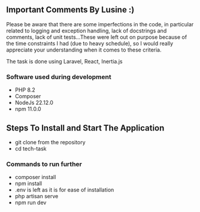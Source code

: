 

## Important Comments By Lusine :)

Please be aware that there are some imperfections in the code, in particular related to logging and exception handling, lack of docstrings and comments, lack of unit tests...These were left out on purpose because of the time constraints I had (due to heavy schedule), so I would really appreciate your understanding when it comes to these criteria.

The task is done using Laravel, React, Inertia.js 



### Software used during development
- PHP 8.2
- Composer
- NodeJs 22.12.0
- npm 11.0.0


## Steps To Install and Start The Application

- git clone from the repository
- cd tech-task

### Commands to run further
- composer install
- npm install
- .env is left as it is for ease of installation 
- php artisan serve
- npm run dev
